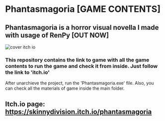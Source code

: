 # Phantasmagoria [GAME CONTENTS]
## **Phantasmagoria is a horror visual novella I made with usage of RenPy**  [OUT NOW]

![cover itch io](https://github.com/user-attachments/assets/55e846e9-cbf9-4439-8847-ddacf4bb1681)


### This repository contains the link to game with all the game contents to run the game and check it from inside. Just follow the link to 'itch.io'

After unarchieve the project, run the 'Phantasmagoria.exe' file. Also, you can check all the materials of game inside the main folder.

## Itch.io page: https://skinnydivision.itch.io/phantasmagoria
